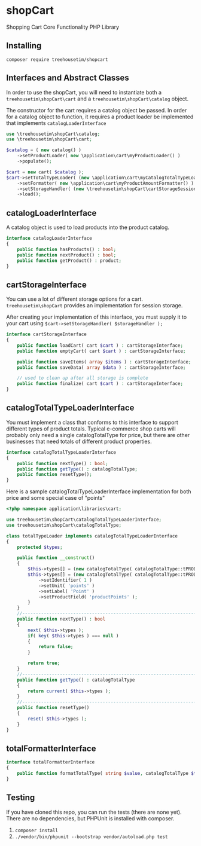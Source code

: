 # shopCart
Shopping Cart Core Functionality PHP Library

## Installing

`composer require treehousetim/shopcart`

## Interfaces and Abstract Classes

In order to use the shopCart, you will need to instantiate both a `treehousetim\shopCart\cart` and a `treehousetim\shopCart\catalog` object.

The constructor for the cart requires a catalog object be passed.
In order for a catalog object to function, it requires a product loader be implemented that implements `catalogLoaderInterface`


```php
use \treehousetim\shopCart\catalog;
use \treehousetim\shopCart\cart;

$catalog = ( new catalog() )
	->setProductLoader( new \application\cart\myProductLoader() )
	->populate();

$cart = new cart( $catalog );
$cart->setTotalTypeLoader( (new \application\cart\myCatalogTotalTypeLoader()))
	->setFormatter( new \application\cart\myProductAmountFormatter() )
	->setStorageHandler( (new \treehousetim\shopCart\cartStorageSession() ) )
	->load();

```

## catalogLoaderInterface
A catalog object is used to load products into the product catalog.  

```php
interface catalogLoaderInterface
{
	public function hasProducts() : bool;
	public function nextProduct() : bool;
	public function getProduct() : product;
}
```

## cartStorageInterface

You can use a lot of different storage options for a cart.  `treehousetim\shopCart` provides an implementation for session storage.

After creating your implementation of this interface, you must supply it to your cart using `$cart->setStorageHandler( $storageHandler );`

```php
interface cartStorageInterface
{
	public function loadCart( cart $cart ) : cartStorageInterface;
	public function emptyCart( cart $cart ) : cartStorageInterface;

	public function saveItems( array $items ) : cartStorageInterface;
	public function saveData( array $data ) : cartStorageInterface;

	// used to clean up after all storage is complete
	public function finalize( cart $cart ) : cartStorageInterface;
}
```

## catalogTotalTypeLoaderInterface

You must implement a class that conforms to this interface to support different types of product totals. Typical e-commerce shop carts will probably only need a single catalogTotalType for price, but there are other businesses that need totals of different product properties.

```php
interface catalogTotalTypeLoaderInterface
{
	public function nextType() : bool;
	public function getType() : catalogTotalType;
	public function resetType();
}
```

Here is a sample catalogTotalTypeLoaderInterface implementation for both price and some special case of "points"

```php
<?php namespace application\libraries\cart;

use treehousetim\shopCart\catalogTotalTypeLoaderInterface;
use treehousetim\shopCart\catalogTotalType;

class totalTypeLoader implements catalogTotalTypeLoaderInterface
{
	protected $types;

	public function __construct()
	{
		$this->types[] = (new catalogTotalType( catalogTotalType::tPRODUCT_PRICE ) );
		$this->types[] = (new catalogTotalType( catalogTotalType::tPRODUCT_FIELD ) )
			->setIdentifier( 1 )
			->setUnit( 'points' )
			->setLabel( 'Point' )
			->setProductField( 'productPoints' );
		}
	}
	//------------------------------------------------------------------------
	public function nextType() : bool
	{
		next( $this->types );
		if( key( $this->types ) === null )
		{
			return false;
		}

		return true;
	}
	//------------------------------------------------------------------------
	public function getType() : catalogTotalType
	{
		return current( $this->types );
	}
	//------------------------------------------------------------------------
	public function resetType()
	{
		reset( $this->types );
	}
}
```

## totalFormatterInterface

```php
interface totalFormatterInterface
{
	public function formatTotalType( string $value, catalogTotalType $type );
}
```


## Testing
If you have cloned this repo, you can run the tests (there are none yet).
There are no dependencies, but PHPUnit is installed with composer.

1. `composer install`
2. `./vendor/bin/phpunit --bootstrap vendor/autoload.php test`
